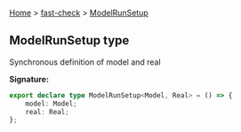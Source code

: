 [Home](/) &gt; [fast-check](../fast-check.md) &gt; [ModelRunSetup](ModelRunSetup.md)

## ModelRunSetup type

Synchronous definition of model and real

<b>Signature:</b>

```typescript
export declare type ModelRunSetup<Model, Real> = () => {
    model: Model;
    real: Real;
};
```
